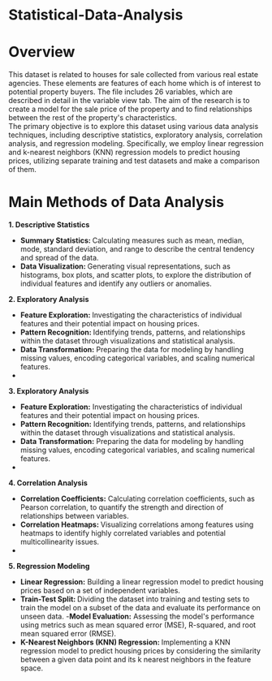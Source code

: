 # Statistical-Data-Analysis

# Overview
This dataset is related to houses for sale collected from various real estate agencies. These elements are features of each home which is of interest to potential property buyers. 
The file includes 26 variables, which are described in detail in the variable view tab.
The aim of the research is to create a model for the sale price of the property and to find relationships between the rest of the property's characteristics. <br/>
The primary objective is to explore this dataset using various data analysis techniques, including descriptive statistics, exploratory analysis, correlation analysis, and regression modeling. 
Specifically, we employ linear regression and k-nearest neighbors (KNN) regression models to predict housing prices, utilizing separate training and test datasets and make a comparison of them.

# Main Methods of Data Analysis
<b>1. Descriptive Statistics</b>
- <b>Summary Statistics: </b>Calculating measures such as mean, median, mode, standard deviation, and range to describe the central tendency and spread of the data.
- <b>Data Visualization: </b>Generating visual representations, such as histograms, box plots, and scatter plots, to explore the distribution of individual features and identify any outliers or anomalies.

<b>2. Exploratory Analysis</b>
- <b>Feature Exploration: </b>Investigating the characteristics of individual features and their potential impact on housing prices.
- <b>Pattern Recognition: </b>Identifying trends, patterns, and relationships within the dataset through visualizations and statistical analysis.
- <b>Data Transformation:</b> Preparing the data for modeling by handling missing values, encoding categorical variables, and scaling numerical features.
- 
<b>3. Exploratory Analysis</b>
- <b>Feature Exploration:</b> Investigating the characteristics of individual features and their potential impact on housing prices.
- <b>Pattern Recognition:</b> Identifying trends, patterns, and relationships within the dataset through visualizations and statistical analysis.
- <b>Data Transformation:</b> Preparing the data for modeling by handling missing values, encoding categorical variables, and scaling numerical features.
- 
<b>4. Correlation Analysis</b>
- <b>Correlation Coefficients:</b> Calculating correlation coefficients, such as Pearson correlation, to quantify the strength and direction of relationships between variables.
- <b>Correlation Heatmaps: </b>Visualizing correlations among features using heatmaps to identify highly correlated variables and potential multicollinearity issues.
- 
<b>5. Regression Modeling</b>
- <b>Linear Regression:</b> Building a linear regression model to predict housing prices based on a set of independent variables.
- <b>Train-Test Split: </b>Dividing the dataset into training and testing sets to train the model on a subset of the data and evaluate its performance on unseen data.
-<b>Model Evaluation:</b> Assessing the model's performance using metrics such as mean squared error (MSE), R-squared, and root mean squared error (RMSE).
- <b>K-Nearest Neighbors (KNN) Regression: </b> Implementing a KNN regression model to predict housing prices by considering the similarity between a given data point and its k nearest neighbors in the feature space.

